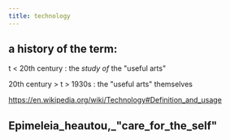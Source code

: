 ```yaml
---
title: technology
---
```


## a history of the term:

t < 20th century
: the *study of* the "useful arts"

20th century > t > 1930s
: the "useful arts" themselves



https://en.wikipedia.org/wiki/Technology#Definition_and_usage
## Epimeleia_heautou,_"care_for_the_self"
